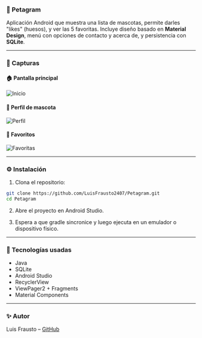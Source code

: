 ### 📱 Petagram

Aplicación Android que muestra una lista de mascotas, permite darles "likes" (huesos), y ver las 5 favoritas. Incluye diseño basado en **Material Design**, menú con opciones de contacto y acerca de, y persistencia con **SQLite**.

---

### 📸 Capturas

#### 🏠 Pantalla principal  
![Inicio](imagenes/menu.png)

#### 🐶 Perfil de mascota  
![Perfil](imagenes/perfil.png)

#### 🌟 Favoritos  
![Favoritas](imagenes/favoritos.png)

---

### ⚙️ Instalación

1. Clona el repositorio:

```bash
git clone https://github.com/LuisFrausto2407/Petagram.git
cd Petagram
```

2. Abre el proyecto en Android Studio.

3. Espera a que gradle sincronice y luego ejecuta en un emulador o dispositivo físico.

---

### 🧱 Tecnologías usadas

- Java
- SQLite
- Android Studio
- RecyclerView
- ViewPager2 + Fragments
- Material Components

---

### ✨ Autor

Luis Frausto – [GitHub](https://github.com/LuisFrausto2407)
